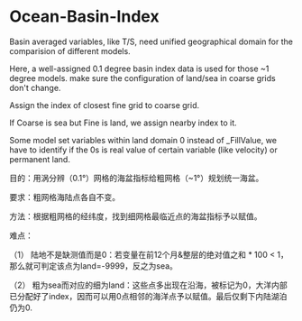 # Ocean-Basin-Index

Basin averaged variables, like T/S, need unified geographical domain for the comparision of different models.

Here, a well-assigned 0.1 degree basin index data is used for those ~1 degree models. make sure the configuration of land/sea in coarse grids don't change.

Assign the index of closest fine grid to coarse grid.

If Coarse is sea but Fine is land, we assign nearby index to it.

Some model set variables within land domain 0 instead of _FillValue, we have to identify if the 0s is real value of certain variable (like velocity) or permanent land. 

目的：用涡分辨（0.1°）网格的海盆指标给粗网格（~1°）规划统一海盆。

要求：粗网格海陆点各自不变。

方法：根据粗网格的经纬度，找到细网格最临近点的海盆指标予以赋值。

难点：

（1）	陆地不是缺测值而是0：若变量在前12个月&整层的绝对值之和 * 100 < 1，那么就可判定该点为land=-9999，反之为sea。

（2）	粗为sea而对应的细为land：这些点多出现在沿海，被标记为0，大洋内部已分配好了index，因而可以用0点相邻的海洋点予以赋值。最后仅剩下内陆湖泊仍为0.
